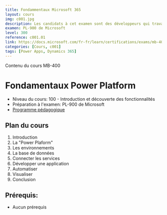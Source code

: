 ```yaml
---
title: Fondammentaux Microsoft 365
layout: cours
img: c001.jpg
description: Les candidats à cet examen sont des développeurs qui travaillent avec des applications de modélisation de Microsoft Power Apps dans Dynamics 365 pour concevoir, mettre au point, sécuriser et étendre une mise en œuvre dans Dynamics 365. Les candidats mettent en œuvre les composants d'une solution qui incluent des améliorations de l'application, l'expérience client de l'utilisateur, l'intégration des systèmes, la conversion de données, l'automatisation personnalisée du processus et les visualisations personnalisées.
examen: PL-900 de Microsoft
level: 300
reference: c001.01
link: https://docs.microsoft.com/fr-fr/learn/certifications/exams/mb-400
categories: [Cours, c001]
tags: [Power Apps, Dynamics 365]
---
```


Contenu du cours MB-400
# Fondamentaux Power Platform

- Niveau du cours: 100 - Introduction et découverte des fonctionnalités
- Préparation à l'examen: PL-900 de Microsoft
- [Programme pédagogique](programme-pedagogique)

## Plan du cours
1. Introduction
2. La "Power Plaform"
3. Les environnements
4. La base de données
5. Connecter les services
6. Développer une application
7. Automatiser
8. Visualiser
9. Conclusion


## Prérequis:
- Aucun prérequis
